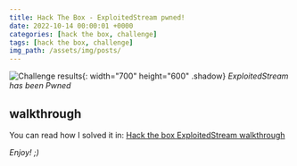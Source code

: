 ```yaml
---
title: Hack The Box - ExploitedStream pwned!
date: 2022-10-14 00:00:01 +0000
categories: [hack the box, challenge]
tags: [hack the box, challenge]
img_path: /assets/img/posts/
---
```


![Challenge results](owned-exploitedstream.png){: width="700" height="600" .shadow}
_ExploitedStream has been Pwned_

## walkthrough
You can read how I solved it in: [Hack the box ExploitedStream walkthrough](https://rubenhortas.github.io/posts/exploitedstream-walkthrough/)

_Enjoy! ;)_
